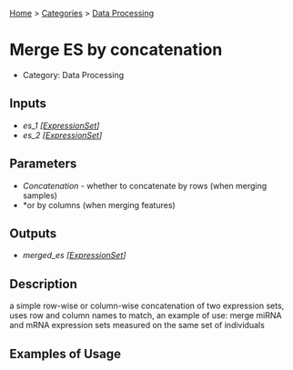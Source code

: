 
[Home](../../../index.html) > [Categories](../../index.html) > [Data Processing](index.html)

# Merge ES by concatenation

* Category: Data Processing

## Inputs

* *es_1 [[ExpressionSet](../../../data_types.html#expressionset)]*
* *es_2 [[ExpressionSet](../../../data_types.html#expressionset)]*

## Parameters

* *Concatenation* - whether to concatenate by rows (when merging samples)
* *or by columns (when merging features)

## Outputs

* *merged_es [[ExpressionSet](../../../data_types.html#expressionset)]*

## Description

  a simple row-wise or column-wise concatenation of two expression sets, uses row and column names to match, an example of use: merge miRNA and mRNA expression sets measured on the same set of individuals

## Examples of Usage
        